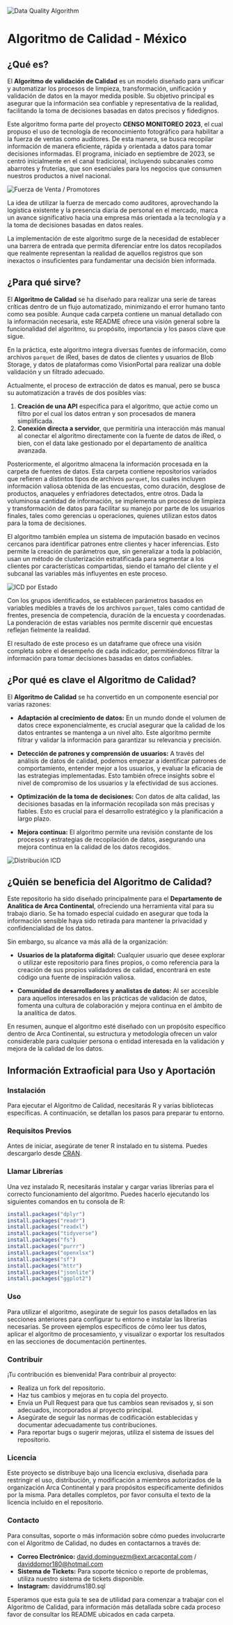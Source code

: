 ![Data Quality Algorithm](ICD/src/data_quality.png)

# Algoritmo de Calidad - México

## ¿Qué es?

El **Algoritmo de validación de Calidad** es un modelo diseñado para unificar y automatizar los procesos de limpieza, transformación, unificación y validación de datos en la mayor medida posible. Su objetivo principal es asegurar que la información sea confiable y representativa de la realidad, facilitando la toma de decisiones basadas en datos precisos y fidedignos.

Este algoritmo forma parte del proyecto **CENSO MONITOREO 2023**, el cual propuso el uso de tecnología de reconocimiento fotográfico para habilitar a la fuerza de ventas como auditores. De esta manera, se busca recopilar información de manera eficiente, rápida y orientada a datos para tomar decisiones informadas. El programa, iniciado en septiembre de 2023, se centró inicialmente en el canal tradicional, incluyendo subcanales como abarrotes y fruterías, que son esenciales para los negocios que consumen nuestros productos a nivel nacional.

![Fuerza de Venta / Promotores](ICD/src/fuerza_de_venta.png)

La idea de utilizar la fuerza de mercado como auditores, aprovechando la logística existente y la presencia diaria de personal en el mercado, marca un avance significativo hacia una empresa más orientada a la tecnología y a la toma de decisiones basadas en datos reales.

La implementación de este algoritmo surge de la necesidad de establecer una barrera de entrada que permita diferenciar entre los datos recopilados que realmente representan la realidad de aquellos registros que son inexactos o insuficientes para fundamentar una decisión bien informada.

## ¿Para qué sirve?

El **Algoritmo de Calidad** se ha diseñado para realizar una serie de tareas críticas dentro de un flujo automatizado, minimizando el error humano tanto como sea posible. Aunque cada carpeta contiene un manual detallado con la información necesaria, este README ofrece una visión general sobre la funcionalidad del algoritmo, su propósito, importancia y los pasos clave que sigue.

En la práctica, este algoritmo integra diversas fuentes de información, como archivos `parquet` de iRed, bases de datos de clientes y usuarios de Blob Storage, y datos de plataformas como VisionPortal para realizar una doble validación y un filtrado adecuado.

Actualmente, el proceso de extracción de datos es manual, pero se busca su automatización a través de dos posibles vías:

1. **Creación de una API** específica para el algoritmo, que actúe como un filtro por el cual los datos entran y son procesados de manera simplificada.
2. **Conexión directa a servidor**, que permitiría una interacción más manual al conectar el algoritmo directamente con la fuente de datos de iRed, o bien, con el data lake gestionado por el departamento de analítica avanzada.

Posteriormente, el algoritmo almacena la información procesada en la carpeta de fuentes de datos. Esta carpeta contiene repositorios variados que refieren a distintos tipos de archivos `parquet`, los cuales incluyen información valiosa obtenida de las encuestas, como duración, desglose de productos, anaqueles y enfriadores detectados, entre otros. Dada la voluminosa cantidad de información, se implementa un proceso de limpieza y transformación de datos para facilitar su manejo por parte de los usuarios finales, tales como gerencias u operaciones, quienes utilizan estos datos para la toma de decisiones.

El algoritmo también emplea un sistema de imputación basado en vecinos cercanos para identificar patrones entre clientes y hacer inferencias. Esto permite la creación de parámetros que, sin generalizar a toda la población, usan un método de clusterización estratificada para segmentar a los clientes por características compartidas, siendo el tamaño del cliente y el subcanal las variables más influyentes en este proceso.

![ICD por Estado](ICD/src/ICD_por_Estado.png)

Con los grupos identificados, se establecen parámetros basados en variables medibles a través de los archivos `parquet`, tales como cantidad de frentes, presencia de competencia, duración de la encuesta y coordenadas. La ponderación de estas variables nos permite discernir qué encuestas reflejan fielmente la realidad.

El resultado de este proceso es un dataframe que ofrece una visión completa sobre el desempeño de cada indicador, permitiéndonos filtrar la información para tomar decisiones basadas en datos confiables.

## ¿Por qué es clave el Algoritmo de Calidad?

El **Algoritmo de Calidad** se ha convertido en un componente esencial por varias razones:

- **Adaptación al crecimiento de datos:** En un mundo donde el volumen de datos crece exponencialmente, es crucial asegurar que la calidad de los datos entrantes se mantenga a un nivel alto. Este algoritmo permite filtrar y validar la información para garantizar su relevancia y precisión.

- **Detección de patrones y comprensión de usuarios:** A través del análisis de datos de calidad, podemos empezar a identificar patrones de comportamiento, entender mejor a los usuarios, y evaluar la eficacia de las estrategias implementadas. Esto también ofrece insights sobre el nivel de compromiso de los usuarios y la efectividad de sus acciones.

- **Optimización de la toma de decisiones:** Con datos de alta calidad, las decisiones basadas en la información recopilada son más precisas y fiables. Esto es crucial para el desarrollo estratégico y la planificación a largo plazo.

- **Mejora continua:** El algoritmo permite una revisión constante de los procesos y estrategias de recopilación de datos, asegurando una mejora continua en la calidad de los datos recogidos.

![Distribución ICD](ICD/src/ICD-Distribution.png)

## ¿Quién se beneficia del Algoritmo de Calidad?

Este repositorio ha sido diseñado principalmente para el **Departamento de Analítica de Arca Continental**, ofreciendo una herramienta vital para su trabajo diario. Se ha tomado especial cuidado en asegurar que toda la información sensible haya sido retirada para mantener la privacidad y confidencialidad de los datos.

Sin embargo, su alcance va más allá de la organización:

- **Usuarios de la plataforma digital:** Cualquier usuario que desee explorar o utilizar este repositorio para fines propios, o como referencia para la creación de sus propios validadores de calidad, encontrará en este código una fuente de inspiración valiosa.

- **Comunidad de desarrolladores y analistas de datos:** Al ser accesible para aquellos interesados en las prácticas de validación de datos, fomenta una cultura de colaboración y mejora continua en el ámbito de la analítica de datos.

En resumen, aunque el algoritmo esté diseñado con un propósito específico dentro de Arca Continental, su estructura y metodología ofrecen un valor considerable para cualquier persona o entidad interesada en la validación y mejora de la calidad de los datos.

## Información Extraoficial para Uso y Aportación

### Instalación

Para ejecutar el Algoritmo de Calidad, necesitarás R y varias bibliotecas específicas. A continuación, se detallan los pasos para preparar tu entorno.

### Requisitos Previos

Antes de iniciar, asegúrate de tener R instalado en tu sistema. Puedes descargarlo desde [CRAN](https://cran.r-project.org/).

### Llamar Librerías

Una vez instalado R, necesitarás instalar y cargar varias librerías para el correcto funcionamiento del algoritmo. Puedes hacerlo ejecutando los siguientes comandos en tu consola de R:

```R
install.packages("dplyr")
install.packages("readr")
install.packages("readxl")
install.packages("tidyverse")
install.packages("fs")
install.packages("purrr")
install.packages("openxlsx")
install.packages("sf")
install.packages("httr")
install.packages("jsonlite")
install.packages("ggplot2")
```

### Uso

Para utilizar el algoritmo, asegúrate de seguir los pasos detallados en las secciones anteriores para configurar tu entorno e instalar las librerías necesarias. Se proveen ejemplos específicos de cómo leer tus datos, aplicar el algoritmo de procesamiento, y visualizar o exportar los resultados en las secciones de documentación pertinentes.

### Contribuir

¡Tu contribución es bienvenida! Para contribuir al proyecto:

- Realiza un fork del repositorio.
- Haz tus cambios y mejoras en tu copia del proyecto.
- Envía un Pull Request para que tus cambios sean revisados y, si son adecuados, incorporados al proyecto principal.
- Asegúrate de seguir las normas de codificación establecidas y documentar adecuadamente tus contribuciones.
- Para reportar bugs o sugerir mejoras, utiliza el sistema de issues del repositorio.

### Licencia

Este proyecto se distribuye bajo una licencia exclusiva, diseñada para restringir el uso, distribución, y modificación a miembros autorizados de la organización Arca Continental y para propósitos específicamente definidos por la misma. Para detalles completos, por favor consulta el texto de la licencia incluido en el repositorio.

### Contacto

Para consultas, soporte o más información sobre cómo puedes involucrarte con el Algoritmo de Calidad, no dudes en contactarnos a través de:

- **Correo Electrónico:** david.dominguezm@ext.arcacontal.com / daviddomor180@hotmail.com
- **Sistema de Tickets:** Para soporte técnico o reporte de problemas, utiliza nuestro sistema de tickets disponible.
- **Instagram:** daviddrums180.sql

Esperamos que esta guía te sea de utilidad para comenzar a trabajar con el Algoritmo de Calidad, para información más detallada sobre cada proceso favor de consultar los README ubicados en cada carpeta.
